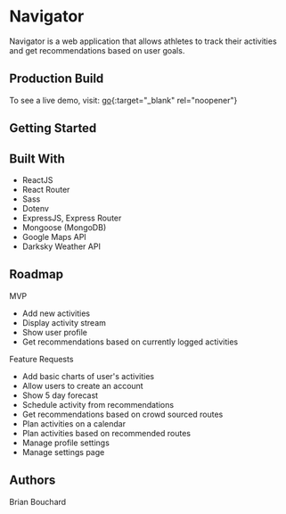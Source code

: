 # Navigator
Navigator is a web application that allows athletes to track their activities and get recommendations based on user goals.

## Production Build
To see a live demo, visit: [go](https://navigat.herokuapp.com){:target="_blank" rel="noopener"}

## Getting Started

## Built With
- ReactJS
- React Router
- Sass
- Dotenv
- ExpressJS, Express Router
- Mongoose (MongoDB)
- Google Maps API
- Darksky Weather API

## Roadmap
MVP
- Add new activities
- Display activity stream
- Show user profile
- Get recommendations based on currently logged activities

Feature Requests
- Add basic charts of user's activities
- Allow users to create an account
- Show 5 day forecast
- Schedule activity from recommendations
- Get recommendations based on crowd sourced routes
- Plan activities on a calendar
- Plan activities based on recommended routes
- Manage profile settings
- Manage settings page

## Authors
Brian Bouchard